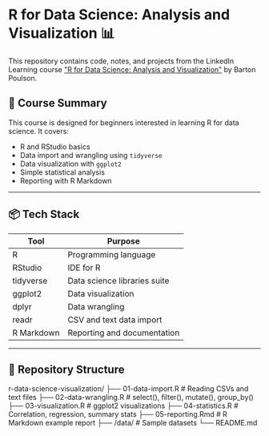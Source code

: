 # R for Data Science: Analysis and Visualization 📊

This repository contains code, notes, and projects from the LinkedIn Learning course ["R for Data Science: Analysis and Visualization"](https://www.linkedin.com/learning/r-for-data-science-analysis-and-visualization/r-for-data-science-25381119) by Barton Poulson.

## 🧠 Course Summary
This course is designed for beginners interested in learning R for data science. It covers:
- R and RStudio basics
- Data import and wrangling using `tidyverse`
- Data visualization with `ggplot2`
- Simple statistical analysis
- Reporting with R Markdown

---

## 📦 Tech Stack

| Tool           | Purpose                         |
|----------------|----------------------------------|
| R              | Programming language             |
| RStudio        | IDE for R                        |
| tidyverse      | Data science libraries suite     |
| ggplot2        | Data visualization               |
| dplyr          | Data wrangling                   |
| readr          | CSV and text data import         |
| R Markdown     | Reporting and documentation      |

---

## 📁 Repository Structure

r-data-science-visualization/
├── 01-data-import.R # Reading CSVs and text files
├── 02-data-wrangling.R # select(), filter(), mutate(), group_by()
├── 03-visualization.R # ggplot2 visualizations
├── 04-statistics.R # Correlation, regression, summary stats
├── 05-reporting.Rmd # R Markdown example report
├── /data/ # Sample datasets
└── README.md
